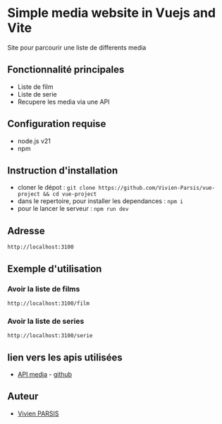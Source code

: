 # Simple media website in Vuejs and Vite
Site pour parcourir une liste de differents media

## Fonctionnalité principales
- Liste de film
- Liste de serie
- Recupere les media via une API

## Configuration requise
- node.js v21
- npm

## Instruction d'installation
- cloner le dépot : `git clone https://github.com/Vivien-Parsis/vue-project && cd vue-project`
- dans le repertoire, pour installer les dependances : `npm i`
- pour le lancer le serveur : `npm run dev`

## Adresse

`http://localhost:3100`

## Exemple d'utilisation

### Avoir la liste de films

`http://localhost:3100/film`

### Avoir la liste de series

`http://localhost:3100/serie`

## lien vers les apis utilisées

- [API media](https://vue-project-api-57ap.onrender.com) - [github](https://github.com/Vivien-Parsis/vue-project-api)

## Auteur

- [Vivien PARSIS](https://github.com/Vivien-Parsis)